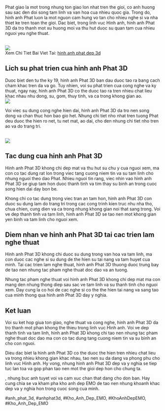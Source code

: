 <p>Phat giao la mot trong nhung ton giao lon nhat tren the gioi, co anh huong sau sac den doi song tam linh va van hoa cua nhieu quoc gia. Trong do, hinh anh Phat luon la mot nguon cam hung vo tan cho nhieu nghe si va nha thiet ke tren toan the gioi. Dac biet, trong linh vuc Hinh anh, hinh anh Phat 3D da tro thanh mot xu huong moi va thu hut duoc su quan tam cua nhieu nguoi yeu nghe thuat.</p><br><img src="https://khoanhdepemo.com/wp-content/uploads/2024/12/image-143-1024x675.png"></br>
Xem Chi Tiet Bai Viet Tai: <a href="https://khoanhdepemo.com/hinh-anh-phat-dep-3d/">hinh anh phat dep 3d</a><h2>Lich su phat trien cua hinh anh Phat 3D</h2><p>Duoc biet den tu the ky 19, hinh anh Phat 3D ban dau duoc tao ra bang cach cham khac tren da va go. Tuy nhien, voi su phat trien cua cong nghe va ky thuat, ngay nay, hinh anh Phat 3D co the duoc tao ra tren nhieu chat lieu khac nhau nhu dong, su, gom, thuy tinh, va ca trong khong gian ao.<br><img src="https://khoanhdepemo.com/wp-content/uploads/2024/12/image-272-1024x576.png"></br><p>Voi viec su dung cong nghe hien dai, hinh anh Phat 3D da tro nen song dong va chan thuc hon bao gio het. Nhung chi tiet nho nhat tren tuong Phat deu duoc the hien ro net, tu net mat, ao dai, cho den nhung chi tiet nho tren ao va do trang tri.</p><br><img src="https://khoanhdepemo.com/wp-content/uploads/2024/12/image-289-1024x1024.png"></br><h2>Tac dung cua hinh anh Phat 3D</h2><p>Hinh anh Phat 3D khong chi dep mat va thu hut su chu y cua nguoi xem, ma con co tac dung rat lon trong viec tang cuong niem tin va su tam linh cho nhung nguoi theo dao Phat. Nhieu nguoi tin rang, viec nhin vao hinh anh Phat 3D se giup tam hon duoc thanh tinh va tim thay su binh an trong cuoc song hien dai day bon be.<p>Khong chi co tac dung trong viec tran an tam hon, hinh anh Phat 3D con duoc su dung lam do trang tri trong cac cong trinh kien truc nhu nha tho, chua chien, cung dien va ca trong nhung khong gian noi that sang trong. Voi ve dep thanh tinh va tam linh, hinh anh Phat 3D se tao nen mot khong gian yen binh va tam linh cho nguoi xem.</p><h2>Diem nhan ve hinh anh Phat 3D tai cac trien lam nghe thuat</h2><p>Hinh anh Phat 3D khong chi duoc su dung trong van hoa va tam linh, ma con duoc cac nghe si su dung de the hien su tai nang va tam huyet cua minh. Tai cac trien lam nghe thuat, hinh anh Phat 3D thuong duoc trung bay de tao nen nhung tac pham nghe thuat doc dao va an tuong.<p>Nhung tac pham nghe thuat voi hinh anh Phat 3D khong chi dep mat ma con mang den nhung thong diep sau sac ve tam linh va su thanh tinh cho nguoi xem. Day cung la co hoi de cac nghe si co the the hien tai nang va sang tao cua minh thong qua hinh anh Phat 3D day y nghia.</p><h2>Ket luan</h2><p>Voi su ket hop giua ton giao, nghe thuat va cong nghe, hinh anh Phat 3D da tro thanh mot phan khong the thieu trong linh vuc Hinh anh. Voi ve dep thanh tinh va tam linh, hinh anh Phat 3D khong chi tao nen nhung tac pham nghe thuat doc dao ma con co tac dung tang cuong niem tin va su binh an cho con nguoi.</p><p>Dieu dac biet la hinh anh Phat 3D co the duoc the hien tren nhieu chat lieu va trong nhieu khong gian khac nhau, tao nen su da dang va phong phu cho linh vuc Hinh anh. Hy vong, nhung hinh anh Phat 3D dep va y nghia se tiep tuc lan toa va gop phan tao nen mot the gioi dep hon cho chung ta.</p><p>, nhung buc anh tuyet voi va cam xuc chan that dang cho don ban. Hay cung chia se va kham pha kho anh dep EMO de tao nen nhung khoanh khac dep va y nghia hon trong cuoc song cua minh.</p>
#anh_phat_3d, #anhphat3d, #Kho_Anh_Dep_EMO, #KhoAnhDepEMO, #Kho_Anh_Dep_EMO
